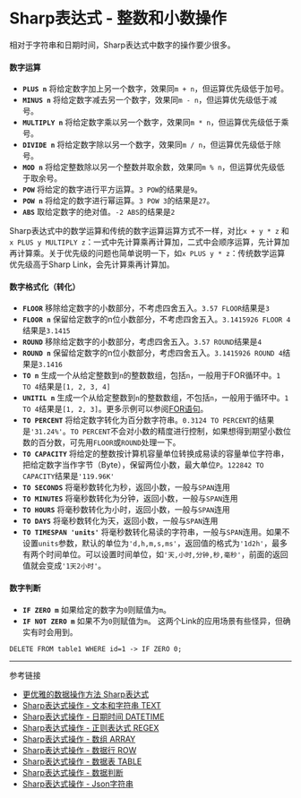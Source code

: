 # Sharp表达式 - 整数和小数操作
相对于字符串和日期时间，Sharp表达式中数字的操作要少很多。
#### 数字运算
* **`PLUS n`** 将给定数字加上另一个数字，效果同`m + n`，但运算优先级低于加号。
* **`MINUS n`** 将给定数字减去另一个数字，效果同`m - n`，但运算优先级低于减号。
* **`MULTIPLY n`** 将给定数字乘以另一个数字，效果同`m * n`，但运算优先级低于乘号。
* **`DIVIDE n`** 将给定数字除以另一个数字，效果同`m / n`，但运算优先级低于除号。
* **`MOD n`** 将给定整数除以另一个整数并取余数，效果同`m % n`，但运算优先级低于取余号。
* **`POW`** 将给定的数字进行平方运算。`3 POW`的结果是`9`。
* **`POW n`** 将给定的数字进行幂运算。`3 POW 3`的结果是`27`。
* **`ABS`** 取给定数字的绝对值。`-2 ABS`的结果是`2`

Sharp表达式中的数学运算和传统的数字运算运算方式不一样，对比`x + y * z` 和 `x PLUS y MULTIPLY z`：一式中先计算乘再计算加，二式中会顺序运算，先计算加再计算乘。关于优先级的问题也简单说明一下，如`x PLUS y * z`：传统数学运算优先级高于Sharp Link，会先计算乘再计算加。

#### 数字格式化（转化）
* **`FLOOR`** 移除给定数字的小数部分，不考虑四舍五入。`3.57 FLOOR`结果是`3`
* **`FLOOR n`** 保留给定数字的n位小数部分，不考虑四舍五入。`3.1415926 FLOOR 4`结果是`3.1415`
* **`ROUND`** 移除给定数字的小数部分，考虑四舍五入。`3.57 ROUND`结果是`4`
* **`ROUND n`** 保留给定数字的n位小数部分，考虑四舍五入。`3.1415926 ROUND 4`结果是`3.1416`
* **`TO n`** 生成一个从给定整数到`n`的整数数组，包括`n`，一般用于FOR循环中。`1 TO 4`结果是`[1, 2, 3, 4]`
* **`UNITIL n`** 生成一个从给定整数到`n`的整数数组，不包括`n`，一般用于循环中。`1 TO 4`结果是`[1, 2, 3]`。更多示例可以参阅[FOR语句](/doc/pql/for)。
* **`TO PERCENT`** 将给定数字转化为百分数字符串。`0.3124 TO PERCENT`的结果是`'31.24%'`。`TO PERCENT`不会对小数的精度进行控制，如果想得到期望小数位数的百分数，可先用`FLOOR`或`ROUND`处理一下。
* **`TO CAPACITY`** 将给定的整数按计算机容量单位转换成易读的容量单位字符串，把给定数字当作字节（Byte），保留两位小数，最大单位`P`。`122842 TO CAPACITY`结果是`'119.96K'`
* **`TO SECONDS`** 将毫秒数转化为秒，返回小数，一般与`SPAN`连用
* **`TO MINUTES`** 将毫秒数转化为分钟，返回小数，一般与`SPAN`连用
* **`TO HOURS`** 将毫秒数转化为小时，返回小数，一般与`SPAN`连用
* **`TO DAYS`** 将毫秒数转化为天，返回小数，一般与`SPAN`连用
* **`TO TIMESPAN 'units'`** 将毫秒数转化易读的字符串，一般与`SPAN`连用。如果不设置`units`参数，默认的单位为`'d,h,m,s,ms'`，返回值的格式为`'1d2h'`，最多有两个时间单位。可以设置时间单位，如`'天,小时,分钟,秒,毫秒'`，前面的返回值就会变成`'1天2小时'`。

#### 数字判断
* **`IF ZERO m`** 如果给定的数字为`0`则赋值为`m`。
* **`IF NOT ZERO m`**  如果不为`0`则赋值为`m`。
这两个Link的应用场景有些怪异，但确实有时会用到。
```
DELETE FROM table1 WHERE id=1 -> IF ZERO 0;
```

---
参考链接
* [更优雅的数据操作方法 Sharp表达式](/doc/pql/sharp)
* [Sharp表达式操作 - 文本和字符串 TEXT](/doc/pql/sharp-text)
* [Sharp表达式操作 - 日期时间 DATETIME](/doc/pql/sharp-datetime)
* [Sharp表达式操作 - 正则表达式 REGEX](/doc/pql/sharp-regex)
* [Sharp表达式操作 - 数组 ARRAY](/doc/pql/sharp-array)
* [Sharp表达式操作 - 数据行 ROW](/doc/pql/sharp-row)
* [Sharp表达式操作 - 数据表 TABLE](/doc/pql/sharp-table)
* [Sharp表达式操作 - 数据判断](/doc/pql/sharp-if)
* [Sharp表达式操作 - Json字符串](/doc/pql/sharp-json)